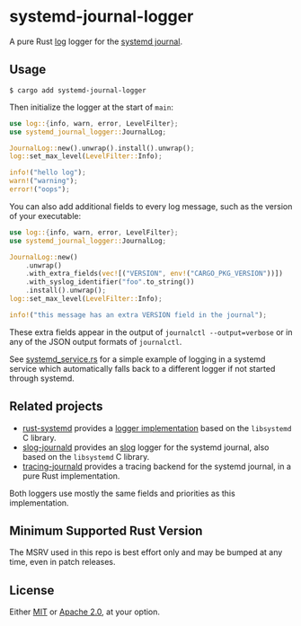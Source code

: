 # systemd-journal-logger

A pure Rust [log] logger for the [systemd journal][1].

[log]: https://docs.rs/log
[1]: https://www.freedesktop.org/software/systemd/man/systemd-journald.service.html

## Usage

```console
$ cargo add systemd-journal-logger
```

Then initialize the logger at the start of `main`:

```rust
use log::{info, warn, error, LevelFilter};
use systemd_journal_logger::JournalLog;

JournalLog::new().unwrap().install().unwrap();
log::set_max_level(LevelFilter::Info);

info!("hello log");
warn!("warning");
error!("oops");
```

You can also add additional fields to every log message, such as the version of your executable:

```rust
use log::{info, warn, error, LevelFilter};
use systemd_journal_logger::JournalLog;

JournalLog::new()
    .unwrap()
    .with_extra_fields(vec![("VERSION", env!("CARGO_PKG_VERSION"))])
    .with_syslog_identifier("foo".to_string())
    .install().unwrap();
log::set_max_level(LevelFilter::Info);

info!("this message has an extra VERSION field in the journal");
```

These extra fields appear in the output of `journalctl --output=verbose` or in any of the JSON output formats of `journalctl`.

See [systemd_service.rs](./examples/systemd_service.rs) for a simple example of logging in a systemd service which automatically falls back to a different logger if not started through systemd.

## Related projects

- [rust-systemd](https://github.com/jmesmon/rust-systemd) provides a [logger implementation][1] based on the `libsystemd` C library.
- [slog-journald](https://github.com/slog-rs/journald) provides an [slog] logger for the systemd journal, also based on the `libsystemd` C library.
- [tracing-journald](https://github.com/tokio-rs/tracing/tree/master/tracing-journald) provides a tracing backend for the systemd journal, in a pure Rust implementation.

Both loggers use mostly the same fields and priorities as this implementation.

[1]: https://docs.rs/systemd/0.8.2/systemd/journal/struct.JournalLog.html
[slog]: https://github.com/slog-rs/slog

## Minimum Supported Rust Version

The MSRV used in this repo is best effort only and may be bumped at any time, even in patch releases.

## License

Either [MIT](./LICENSE-MIT) or [Apache 2.0](./LICENSE-APACHE-2.0), at your option.
